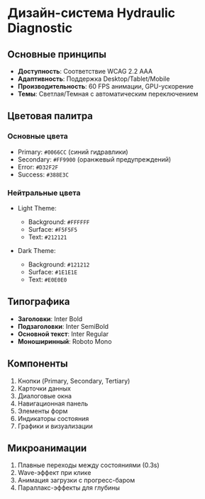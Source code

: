 # Дизайн-система Hydraulic Diagnostic

## Основные принципы

- **Доступность**: Соответствие WCAG 2.2 AAA
- **Адаптивность**: Поддержка Desktop/Tablet/Mobile
- **Производительность**: 60 FPS анимации, GPU-ускорение
- **Темы**: Светлая/Темная с автоматическим переключением

## Цветовая палитра

### Основные цвета

- Primary: `#0066CC` (синий гидравлики)
- Secondary: `#FF9900` (оранжевый предупреждений)
- Error: `#D32F2F`
- Success: `#388E3C`

### Нейтральные цвета

- Light Theme:

  - Background: `#FFFFFF`
  - Surface: `#F5F5F5`
  - Text: `#212121`

- Dark Theme:
  - Background: `#121212`
  - Surface: `#1E1E1E`
  - Text: `#E0E0E0`

## Типографика

- **Заголовки**: Inter Bold
- **Подзаголовки**: Inter SemiBold
- **Основной текст**: Inter Regular
- **Моноширинный**: Roboto Mono

## Компоненты

1. Кнопки (Primary, Secondary, Tertiary)
2. Карточки данных
3. Диалоговые окна
4. Навигационная панель
5. Элементы форм
6. Индикаторы состояния
7. Графики и визуализации

## Микроанимации

1. Плавные переходы между состояниями (0.3s)
2. Wave-эффект при клике
3. Анимация загрузки с прогресс-баром
4. Параллакс-эффекты для глубины
